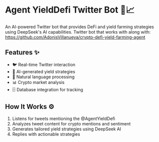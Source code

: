# Agent YieldDefi Twitter Bot 🤖📈

An AI-powered Twitter bot that provides DeFi and yield farming strategies using DeepSeek's AI capabilities. Twitter bot that works with along with: https://github.com/AdonisVillanueva/crypto-defi-yield-farming-agent

## Features ✨
- 🐦 Real-time Twitter interaction
- 🤖 AI-generated yield strategies
- 💬 Natural language processing
- 📊 Crypto market analysis
- 🗄️ Database integration for tracking

## How It Works ⚙️
1. Listens for tweets mentioning the @AgentYieldDefi
2. Analyzes tweet content for crypto mentions and sentiment
3. Generates tailored yield strategies using DeepSeek AI
4. Replies with actionable strategies

